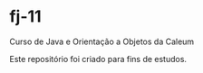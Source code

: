 fj-11
=====

Curso de Java e Orientação a Objetos da Caleum

Este repositório foi criado para fins de estudos. 
